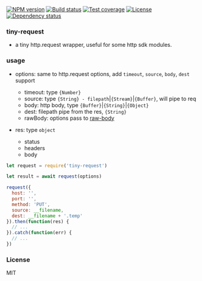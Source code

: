 [![NPM version][npm-img]][npm-url]
[![Build status][travis-img]][travis-url]
[![Test coverage][coveralls-img]][coveralls-url]
[![License][license-img]][license-url]
[![Dependency status][david-img]][david-url]

### tiny-request

* a tiny http.request wrapper, useful for some http sdk modules.

### usage

* options: same to http.request options, add `timeout`, `source`, `body`, `dest` support
  - timeout: type `{Number}`
  - source: type `{String} - filepath`|`{Stream}`|`{Buffer}`, will pipe to req
  - body: http body, type `{Buffer}`|`{String}`|`{Object}`
  - dest: filepath pipe from the res, `{String}`
  - rawBody: options pass to [raw-body](https://github.com/stream-utils/raw-body)

* res: type `object`
  - status
  - headers
  - body

```js
let request = require('tiny-request')

let result = await request(options)
```

```js
request({
  host: '',
  port: '',
  method: 'PUT',
  source: __filename,
  dest: __filename + '.temp'
}).then(function(res) {
  // ...
}).catch(function(err) {
  // ...
})
```

### License
MIT

[npm-img]: https://img.shields.io/npm/v/onebook.svg?style=flat-square
[npm-url]: https://npmjs.org/package/tiny-request
[travis-img]: https://img.shields.io/travis/onebook/tiny-request.svg?style=flat-square
[travis-url]: https://travis-ci.org/onebook/tiny-request
[coveralls-img]: https://img.shields.io/coveralls/onebook/tiny-request.svg?style=flat-square
[coveralls-url]: https://coveralls.io/r/onebook/tiny-request?branch=master
[license-img]: https://img.shields.io/badge/license-MIT-green.svg?style=flat-square
[license-url]: http://opensource.org/licenses/MIT
[david-img]: https://img.shields.io/david/onebook/tiny-request.svg?style=flat-square
[david-url]: https://david-dm.org/onebook/tiny-request
